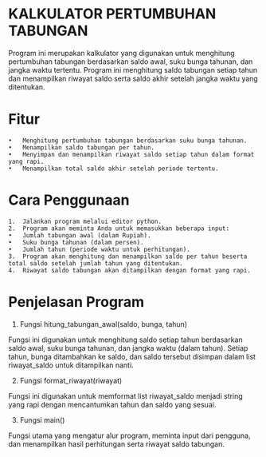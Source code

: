 # KALKULATOR PERTUMBUHAN TABUNGAN
Program ini merupakan kalkulator yang digunakan untuk menghitung pertumbuhan tabungan berdasarkan saldo awal, suku bunga tahunan, dan jangka waktu tertentu. Program ini menghitung saldo tabungan setiap tahun dan menampilkan riwayat saldo serta saldo akhir setelah jangka waktu yang ditentukan.

# Fitur

	•	Menghitung pertumbuhan tabungan berdasarkan suku bunga tahunan.
	•	Menampilkan saldo tabungan per tahun.
	•	Menyimpan dan menampilkan riwayat saldo setiap tahun dalam format yang rapi.
	•	Menampilkan total saldo akhir setelah periode tertentu.

# Cara Penggunaan

	1.	Jalankan program melalui editor python.
	2.	Program akan meminta Anda untuk memasukkan beberapa input:
	•	Jumlah tabungan awal (dalam Rupiah).
	•	Suku bunga tahunan (dalam persen).
	•	Jumlah tahun (periode waktu untuk perhitungan).
	3.	Program akan menghitung dan menampilkan saldo per tahun beserta total saldo setelah jumlah tahun yang ditentukan.
	4.	Riwayat saldo tabungan akan ditampilkan dengan format yang rapi.

# Penjelasan Program

1. Fungsi hitung_tabungan_awal(saldo, bunga, tahun)

Fungsi ini digunakan untuk menghitung saldo setiap tahun berdasarkan saldo awal, suku bunga tahunan, dan jangka waktu (dalam tahun). Setiap tahun, bunga ditambahkan ke saldo, dan saldo tersebut disimpan dalam list riwayat_saldo untuk ditampilkan nanti.

2. Fungsi format_riwayat(riwayat)

Fungsi ini digunakan untuk memformat list riwayat_saldo menjadi string yang rapi dengan mencantumkan tahun dan saldo yang sesuai.

3. Fungsi main()

Fungsi utama yang mengatur alur program, meminta input dari pengguna, dan menampilkan hasil perhitungan serta riwayat saldo tabungan.
